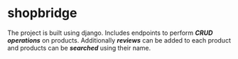 # shopbridge

The project is built using django.
Includes endpoints to perform ***CRUD operations*** on products.
Additionally ***reviews*** can be added to each product and products can be ***searched*** using their name.
